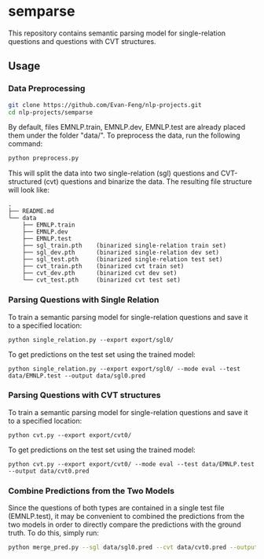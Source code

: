 # semparse

This repository contains semantic parsing model for single-relation questions and questions with CVT structures.

## Usage

### Data Preprocessing

```bash
git clone https://github.com/Evan-Feng/nlp-projects.git
cd nlp-projects/semparse
```

By default, files EMNLP.train, EMNLP.dev, EMNLP.test are already placed them under the folder "data/". To preprocess the data, run the following command:

```bash
python preprocess.py
```

This will split the data into two single-relation (sgl) questions and CVT-structured (cvt) questions and binarize the data. The resulting file structure will look like:

```
.
├── README.md
└── data
    ├── EMNLP.train
    ├── EMNLP.dev
    ├── EMNLP.test
    ├── sgl_train.pth    (binarized single-relation train set)
    ├── sgl_dev.pth      (binarized single-relation dev set)
    ├── sgl_test.pth     (binarized single-relation test set)
    ├── cvt_train.pth    (binarized cvt train set)
    ├── cvt_dev.pth      (binarized cvt dev set)
    └── cvt_test.pth     (binarized cvt test set)
```

### Parsing Questions with Single Relation

To train a semantic parsing model for single-relation questions and save it to a specified location:

```
python single_relation.py --export export/sgl0/
```

To get predictions on the test set using the trained model:

```
python single_relation.py --export export/sgl0/ --mode eval --test data/EMNLP.test --output data/sgl0.pred
```

### Parsing Questions with CVT structures

To train a semantic parsing model for single-relation questions and save it to a specified location:

```
python cvt.py --export export/cvt0/
```

To get predictions on the test set using the trained model:

```
python cvt.py --export export/cvt0/ --mode eval --test data/EMNLP.test --output data/cvt0.pred
```

### Combine Predictions from the Two Models

Since the questions of both types are contained in a single test file (EMNLP.test), it may be convenient to combined the predictions from the two models in order to directly compare the predictions with the ground truth. To do this, simply run:

```bash
python merge_pred.py --sgl data/sgl0.pred --cvt data/cvt0.pred --output data/predictions.txt
```

